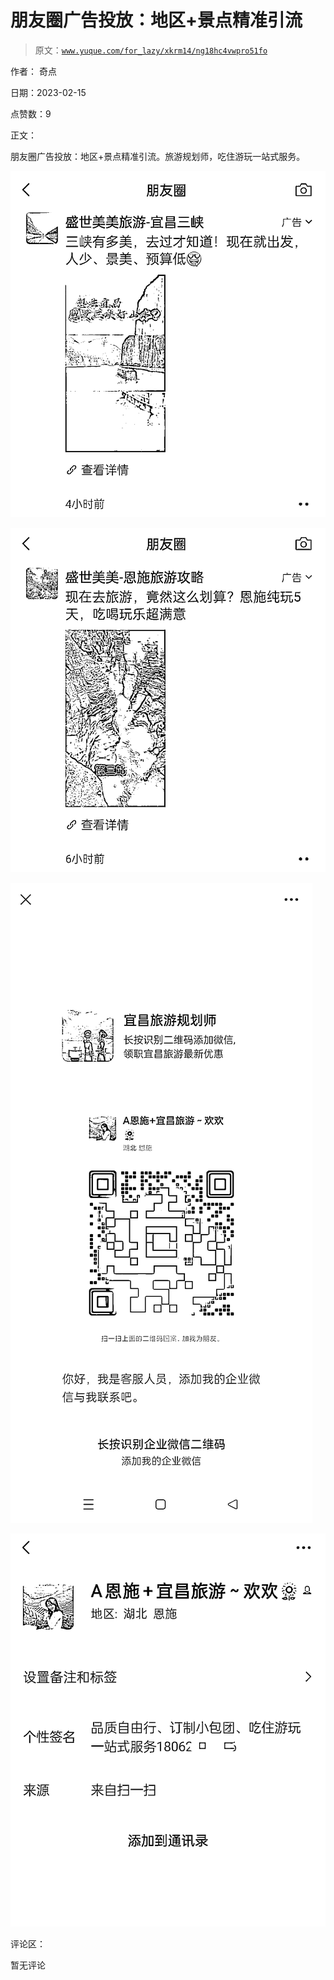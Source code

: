 # 朋友圈广告投放：地区+景点精准引流

> 原文：[`www.yuque.com/for_lazy/xkrm14/ng18hc4vwpro51fo`](https://www.yuque.com/for_lazy/xkrm14/ng18hc4vwpro51fo)

作者： 奇点

日期：2023-02-15

点赞数：9

正文：

朋友圈广告投放：地区+景点精准引流。旅游规划师，吃住游玩一站式服务。

![](img/20d4e9ac7749b54f2a7f46d4d79a9fa8.png)

![](img/f4e86a47b099eccd1f4d5f9c62617c93.png)

![](img/aaac4c91965a91d32378ae8cc86a2295.png)

![](img/c3377a055437966a0f043eab19548482.png)

评论区：

暂无评论



